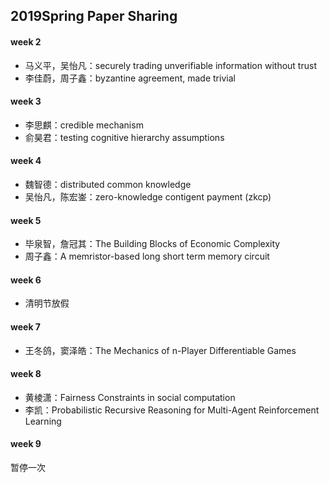 ## 2019Spring Paper Sharing

#### week 2

* 马义平，吴怡凡：securely trading unverifiable information without trust
* 李佳蔚，周子鑫：byzantine agreement, made trivial

#### week 3

* 李思麒：credible mechanism
* 俞昊君：testing cognitive hierarchy assumptions

#### week 4

* 魏智德：distributed common knowledge
* 吴怡凡，陈宏崟：zero-knowledge contigent payment (zkcp)

#### week 5

* 毕泉智，詹冠其：The Building Blocks of Economic Complexity
* 周子鑫：A memristor-based long short term memory circuit

#### week 6

* 清明节放假

#### week 7

* 王冬鸽，窦泽皓：The Mechanics of n-Player Differentiable Games

#### week 8

* 黄棱潇：Fairness Constraints in social computation
* 李凯：Probabilistic Recursive Reasoning for Multi-Agent Reinforcement Learning

#### week 9

暂停一次